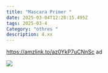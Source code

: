 ```yaml
---
title: "Mascara Primer "
date: 2025-03-04T12:28:15.495Z
tags: 2025-03-4
Category: "othres "
description: 4.xx
---
```

https://amzlink.to/az0YkP7uCNnSc  ad 

![](https://m.media-amazon.com/images/I/51RLEitLr2L._SL1000_.jpg)

<!--EndFragment-->